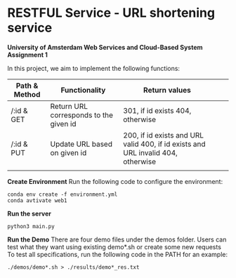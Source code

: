 # RESTFUL Service - URL shortening service

**University of Amsterdam Web Services and Cloud-Based System Assignment 1**

In this project, we aim to implement the following functions:

| Path & Method | Functionality                          | Return values                                                                    |   |   |
|---------------|----------------------------------------|----------------------------------------------------------------------------------|---|---|
| /:id & GET    | Return URL corresponds to the given id | 301, if id exists 404, otherwise                                                 |   |   |
| /:id & PUT    | Update URL based on given id           | 200, if id exists and URL valid 400, if id exists and URL invalid 404, otherwise |   |   |
|               |                                        |                                                                                  |   |   |

**Create Environment**
Run the following code to configure the environment:
```
conda env create -f environment.yml
conda avtivate web1
```

**Run the server**
 ```
 python3 main.py
 ```


**Run the Demo** 
There are four demo files under the demos folder. Users can test what they want using existing demo*.sh or create some new requests
To test all specifications, run the following code in the PATH  for an example:
```
./demos/demo*.sh > ./results/demo*_res.txt
```

